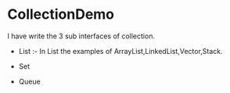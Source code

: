 # CollectionDemo
I have write the 3 sub interfaces of collection.

* List :-
  In List the examples of ArrayList,LinkedList,Vector,Stack.

* Set

* Queue
